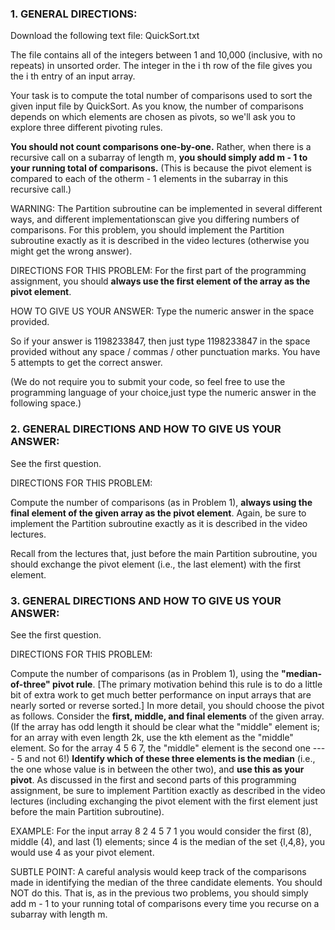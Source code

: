 ### 1. GENERAL DIRECTIONS:

Download the following text file: QuickSort.txt

The file contains all of the integers between 1 and 10,000 (inclusive, with no repeats) in unsorted order. The integer in the i th row of the file gives you the i th entry of an input array.

Your task is to compute the total number of comparisons used to sort the given input file by QuickSort. As you know, the number of comparisons depends on which elements are chosen as pivots, so we'll ask you to explore three different pivoting rules.

**You should not count comparisons one-by-one.** Rather, when there is a recursive call on a subarray of length m, **you should simply add m - 1 to your running total of comparisons.** (This is because the pivot element is compared to each of the otherm - 1 elements in the subarray in this recursive call.)

WARNING: The Partition subroutine can be implemented in several different ways, and different implementationscan give you differing numbers of comparisons. For this problem, you should implement the Partition subroutine exactly as it is described in the video lectures (otherwise you might get the wrong answer).


DIRECTIONS FOR THIS PROBLEM:
For the first part of the programming assignment, you should **always use the first element of the array as the pivot element**.


HOW TO GIVE US YOUR ANSWER:
Type the numeric answer in the space provided.

So if your answer is 1198233847, then just type 1198233847 in the space provided without any space / commas / other punctuation marks. You have 5 attempts to get the correct answer.

(We do not require you to submit your code, so feel free to use the programming language of your choice,just type the numeric answer in the following space.)



### 2. GENERAL DIRECTIONS AND HOW TO GIVE US YOUR ANSWER:

See the first question.

DIRECTIONS FOR THIS PROBLEM:

Compute the number of comparisons (as in Problem 1), **always using the final element of the given array as the pivot element**. Again, be sure to implement the Partition subroutine exactly as it is described in the video lectures.

Recall from the lectures that, just before the main Partition subroutine, you should exchange the pivot element (i.e., the last element) with the first element.



### 3. GENERAL DIRECTIONS AND HOW TO GIVE US YOUR ANSWER:

See the first question.

DIRECTIONS FOR THIS PROBLEM:

Compute the number of comparisons (as in Problem 1), using the **"median-of-three" pivot rule**. 
[The primary motivation behind this rule is to do a little bit of extra work to get much better performance on input arrays that are nearly sorted or reverse sorted.]
In more detail, you should choose the pivot as follows. Consider the **first, middle, and final elements** of the given array. (If the array has odd length it should be clear what the "middle" element is; for an array with even length 2k, use the kth element as the "middle" element. So for the array 4 5 6 7, the "middle" element is the second one ---- 5 and not 6!) **Identify which of these three elements is the median** (i.e., the one whose value is in between the other two), and **use this as your pivot**. 
As discussed in the first and second parts of this programming assignment, be sure to implement Partition exactly as described in the video lectures (including exchanging the pivot element with the first element just before the main Partition subroutine).

EXAMPLE: For the input array 8 2 4 5 7 1 you would consider the first (8), middle (4), and last (1) elements; since 4 is the median of the set {l,4,8}, you would use 4 as your pivot element.

SUBTLE POINT: A careful analysis would keep track of the comparisons made in identifying the median of the three candidate elements. You should NOT do this. That is, as in the previous two problems, you should simply add m - 1 to your running total of comparisons every time you recurse on a subarray with length m.